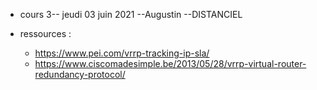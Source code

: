- cours 3-- jeudi 03 juin 2021 --Augustin --DISTANCIEL


- ressources :
    - https://www.pei.com/vrrp-tracking-ip-sla/
    - https://www.ciscomadesimple.be/2013/05/28/vrrp-virtual-router-redundancy-protocol/






